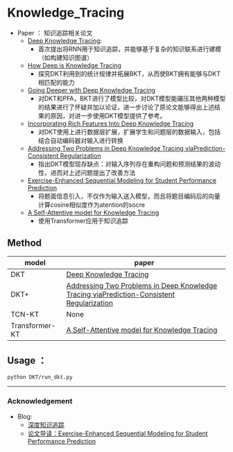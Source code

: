 # Knowledge_Tracing
- Paper ： 知识追踪相关论文
    - [Deep Knowledge Tracing](https://github.com/ZoeYuhan/Knowledge_Tracing/blob/master/Paper/deep%20Knowledge%20Tracing.pdf):
        - 首次提出将RNN用于知识追踪，并能够基于复杂的知识联系进行建模（如构建知识图谱）
    -  [How Deep is Knowledge Tracing](https://github.com/ZoeYuhan/Knowledge_Tracing/blob/master/Paper/How%20Deep%20is%20Knowledge%20Tracing%3F.pdf)
        - 探究DKT利用到的统计规律并拓展BKT，从而使BKT拥有能够与DKT相匹配的能力
    - [Going Deeper with Deep Knowledge Tracing](https://github.com/ZoeYuhan/Knowledge_Tracing/blob/master/Paper/Going%20Deeper%20with%20Deep%20Knowledge%20Tracing%20.pdf)
        - 对DKT和PFA，BKT进行了模型比较，对DKT模型能碾压其他两种模型的结果进行了怀疑并加以论证，进一步讨论了原论文能够得出上述结果的原因，对进一步使用DKT模型提供了参考。
    - [Incorporating Rich Features Into Deep Knowledge Tracing](https://github.com/ZoeYuhan/Knowledge_Tracing/blob/master/Paper/Incorporating%20rich%20features%20into%20Deep%20knowledge%20tracing.pdf)
        - 对DKT使用上进行数据层扩展，扩展学生和问题层的数据输入，包括结合自动编码器对输入进行转换
    - [Addressing Two Problems in Deep Knowledge Tracing viaPrediction-Consistent Regularization](https://github.com/ZoeYuhan/Knowledge_Tracing/blob/master/Paper/Addressing%20Two%20Problems%20in%20Deep%20Knowledge%20Tracing%20via%20Prediction-Consistent%20Regularization.pdf)
        - 指出DKT模型现存缺点：对输入序列存在重构问题和预测结果的波动性，进而对上述问题提出了改善方法
    - [Exercise-Enhanced Sequential Modeling for Student Performance Prediction](https://github.com/ZoeYuhan/Knowledge_Tracing/blob/master/Paper/Exercise-Enhanced%20Sequential%20Modeling%20for%20Student%20Performance%20Prediction.pdf)
        - 将题面信息引入，不仅作为输入送入模型，而且将题目编码后的向量计算cosine相似度作为atention的socre
    - [A Self-Attentive model for Knowledge Tracing](https://arxiv.org/pdf/1907.06837.pdf)
        - 使用Transformer应用于知识追踪
## Method
| model | paper |
| ----  | ----  |
| DKT   |  [Deep Knowledge Tracing](https://github.com/ZoeYuhan/Knowledge_Tracing/blob/master/Paper/deep%20Knowledge%20Tracing.pdf) | 
| DKT+  |  [Addressing Two Problems in Deep Knowledge Tracing viaPrediction-Consistent Regularization](https://github.com/ZoeYuhan/Knowledge_Tracing/blob/master/Paper/Addressing%20Two%20Problems%20in%20Deep%20Knowledge%20Tracing%20via%20Prediction-Consistent%20Regularization.pdf)    |
| TCN-KT|  None |
| Transformer-KT | [A Self-Attentive model for Knowledge Tracing](https://arxiv.org/pdf/1907.06837.pdf) | 



##  Usage  ： 

```bash
python DKT/run_dkt.py 
```

----
### Acknowledgement
- Blog:
    - [深度知识追踪](https://sulingling123.github.io/2019/08/06/%E6%B7%B1%E5%BA%A6%E7%9F%A5%E8%AF%86%E8%BF%BD%E8%B8%AA/)
    - [论文导读：Exercise-Enhanced Sequential Modeling for Student Performance Prediction](https://blog.csdn.net/Zoe_Su/article/details/84566409)
